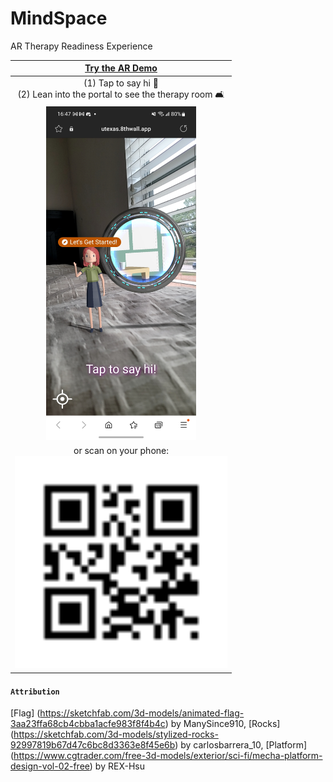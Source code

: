 # MindSpace
AR Therapy Readiness Experience

[Try the AR Demo](8th.io/kax5p) |
:----------: |
(1) Tap to say hi 👋<br/> (2) Lean into the portal to see the therapy room 🛋️ | 
<img src="Images/Screenshot_20240102_164709_Samsung%20Internet.jpg" width="240"> |
or scan on your phone: <br/> <img src="Images/mindspace.svg" width="340"> |


#### ```Attribution```

[Flag] (https://sketchfab.com/3d-models/animated-flag-3aa23ffa68cb4cbba1acfe983f8f4b4c) by ManySince910, 
[Rocks] (https://sketchfab.com/3d-models/stylized-rocks-92997819b67d47c6bc8d3363e8f45e6b) by carlosbarrera_10, 
[Platform] (https://www.cgtrader.com/free-3d-models/exterior/sci-fi/mecha-platform-design-vol-02-free) by REX-Hsu

<!---![Mobile View of MindSpace Demo](Images/Screenshot_20240102_164709_Samsung%20Internet.jpg=540x1200) | --->
